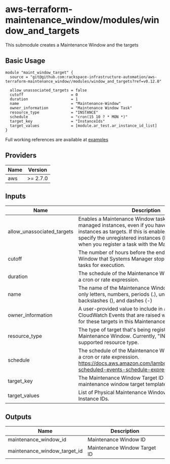 # aws-terraform-maintenance\_window/modules/window\_and\_targets

This submodule creates a Maintenance Window and the targets

## Basic Usage

```
module "maint_window_target" {
  source = "git@github.com:rackspace-infrastructure-automation/aws-terraform-maintenance_window//modules/window_and_targets?ref=v0.12.0"

  allow_unassociated_targets = false
  cutoff                     = 0
  duration                   = 1
  name                       = "Maintenance-Window"
  owner_information          = "Maintenance Window Task"
  resource_type              = "INSTANCE"
  schedule                   = "cron(15 10 ? * MON *)"
  target_key                 = "InstanceIds"
  target_values              = [module.ar_test.ar_instance_id_list]
}
```

Full working references are available at [examples](examples)

## Providers

| Name | Version |
|------|---------|
| aws | >= 2.7.0 |

## Inputs

| Name | Description | Type | Default | Required |
|------|-------------|------|---------|:-----:|
| allow\_unassociated\_targets | Enables a Maintenance Window task to execute on managed instances, even if you haven't registered those instances as targets. If this is enabled, then you must specify the unregistered instances (by instance ID) when you register a task with the Maintenance Window. | `bool` | `false` | no |
| cutoff | The number of hours before the end of the Maintenance Window that Systems Manager stops scheduling new tasks for execution. | `number` | `0` | no |
| duration | The schedule of the Maintenance Window in the form of a cron or rate expression. | `number` | `1` | no |
| name | The name of the Maintenance Window. Must contain only letters, numbers, periods (.), underscores (\_), backslashes (\), and dashes (-) | `string` | `"Maintenance-Window"` | no |
| owner\_information | A user-provided value to include in any events in CloudWatch Events that are raised while running tasks for these targets in this Maintenance Window. | `string` | `"Maintenance Window Task"` | no |
| resource\_type | The type of target that's being registered with the Maintenance Window. Currently, "INSTANCE" is the only supported resource type. | `string` | `"INSTANCE"` | no |
| schedule | The schedule of the Maintenance Window in the form of a cron or rate expression. https://docs.aws.amazon.com/lambda/latest/dg/tutorial-scheduled-events-schedule-expressions.html | `string` | n/a | yes |
| target\_key | The Maintenance Window Target ID from the maintenance window target template or InstanceIds | `string` | n/a | yes |
| target\_values | List of Physical Maintenance Window Target IDs or Instance IDs. | `list(string)` | n/a | yes |

## Outputs

| Name | Description |
|------|-------------|
| maintenance\_window\_id | Maintenance Window ID |
| maintenance\_window\_target\_id | Maintenance Window Target ID |

